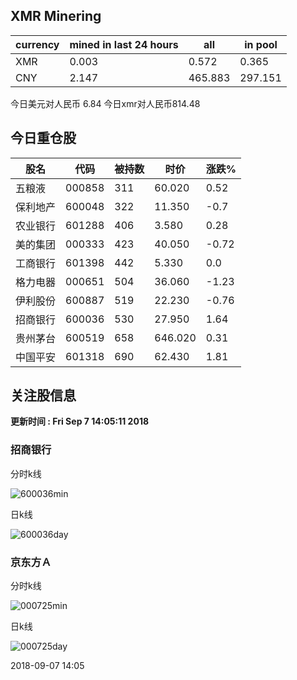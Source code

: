 ## XMR Minering

|currency|mined in last 24 hours|all|in pool|
|---|---|---|---|
|XMR|0.003|0.572|0.365|
|CNY|2.147|465.883|297.151|

今日美元对人民币 6.84	今日xmr对人民币814.48


## 今日重仓股 

|股名|代码|被持数|时价|涨跌%|
|---|---|---|---|---|
|五粮液|000858|311|60.020|0.52|
|保利地产|600048|322|11.350|-0.7|
|农业银行|601288|406|3.580|0.28|
|美的集团|000333|423|40.050|-0.72|
|工商银行|601398|442|5.330|0.0|
|格力电器|000651|504|36.060|-1.23|
|伊利股份|600887|519|22.230|-0.76|
|招商银行|600036|530|27.950|1.64|
|贵州茅台|600519|658|646.020|0.31|
|中国平安|601318|690|62.430|1.81|

## 关注股信息
**更新时间 : Fri Sep  7 14:05:11 2018**
### 招商银行 
分时k线

![600036min](http://image.sinajs.cn/newchart/min/n/sh600036.gif)

日k线

![600036day](http://image.sinajs.cn/newchart/daily/n/sh600036.gif)

### 京东方Ａ 
分时k线

![000725min](http://image.sinajs.cn/newchart/min/n/sz000725.gif)

日k线

![000725day](http://image.sinajs.cn/newchart/daily/n/sz000725.gif)

2018-09-07 14:05